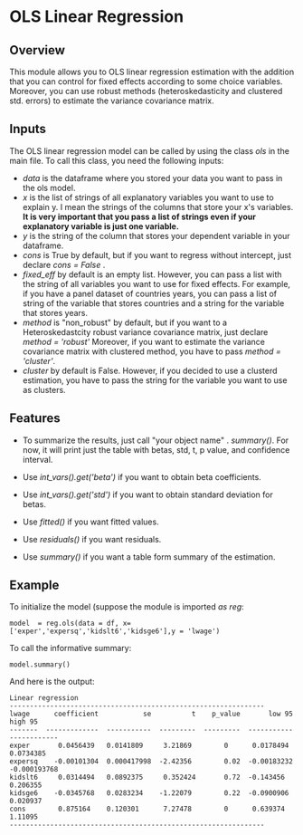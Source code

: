 # OLS Linear Regression


## Overview

This module allows you to OLS linear regression estimation with the addition that you can control for fixed effects according to some choice variables. Moreover, you can use robust methods (heteroskedasticity and clustered std. errors) to estimate the variance covariance matrix. 

##  Inputs
The OLS linear regression model can be called by using the class *ols* in the main file. To call this class, you need the following inputs:

- *data* is the dataframe where you stored your data you want to pass in the ols model.
- *x* is the list of strings of all explanatory variables you want to use to explain y. I mean the strings of the columns that store your x's variables.
**It is very important that you pass a list of strings even if your explanatory variable is just one variable.**
- *y* is the string of the column that stores your dependent variable in your dataframe.
- *cons* is True by default, but if you want to regress without intercept, just declare *cons = False* .
- *fixed_eff* by default is an empty list. However, you can pass a list with the string of all variables you want to use for fixed effects. For example, if you have a panel dataset of countries years, you can pass a list of string of the variable that stores countries and a string for the variable that stores years.
- *method* is "non_robust" by default, but if you want to a Heteroskedastcity robust variance covariance matrix, just declare *method = 'robust'*  Moreover, if you want to estimate the variance covariance matrix with clustered method, you have to pass *method = 'cluster'*.
- *cluster* by default is False. However, if you decided to use a clusterd estimation, you have to pass the string for the variable you want to use as clusters.

## Features
- To summarize the results, just call "your object name" . *summary()*. For now, it will print just the table with betas, std, t, p value, and confidence
interval.

- Use *int_vars().get('beta')* if you want to obtain beta coefficients.
- Use *int_vars().get('std')* if you want to obtain standard deviation for betas.
- Use *fitted()* if you want fitted values.
- Use *residuals()* if you want residuals.
- Use *summary()* if you want a table form summary of the estimation.

## Example 

To initialize the model (suppose the module is imported *as reg*:

```
model  = reg.ols(data = df, x=['exper','expersq','kidslt6','kidsge6'],y = 'lwage')
```

To call the informative summary:
```
model.summary()
```

And here is the output:
```
Linear regression
---------------------------------------------------------------
lwage      coefficient           se          t    p_value       low 95       high 95
-------  -------------  -----------  ---------  ---------  -----------  ------------
exper       0.0456439   0.0141809     3.21869        0      0.0178494    0.0734385
expersq    -0.00101304  0.000417998  -2.42356        0.02  -0.00183232  -0.000193768
kidslt6     0.0314494   0.0892375     0.352424       0.72  -0.143456     0.206355
kidsge6    -0.0345768   0.0283234    -1.22079        0.22  -0.0900906    0.020937
cons        0.875164    0.120301      7.27478        0      0.639374     1.11095
---------------------------------------------------------------

